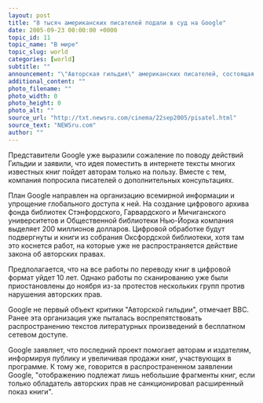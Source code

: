 ```yaml
---
layout: post
title: "8 тысяч американских писателей подали в суд на Google"
date: 2005-09-23 00:00:00 +0000
topic_id: 11
topic_name: "В мире"
topic_slug: world
categories: [world]
subtitle: ""
announcement: "\"Авторская гильдия\" американских писателей, состоящая из 8 тысяч человек, подала иск в окружной суд Нью-Йорка на компанию Google. Литераторы обвиняют интернет-компанию в нарушении авторских прав. Поводом к судебному иску стал план Google по переводу в цифровой формат нескольких крупных библиотечных собраний."
additional_content: ""
photo_filename: ""
photo_width: 0
photo_height: 0
photo_alt: ""
source_url: "http://txt.newsru.com/cinema/22sep2005/pisatel.html"
source_text: "NEWSru.com"
author: ""
---
```

Представители Google уже выразили сожаление по поводу действий Гильдии и заявили, что идея поместить в интернете тексты многих известных книг пойдет авторам только на пользу. Вместе с тем, компания попросила писателей о дополнительных консультациях.

План Google направлен на организацию всемирной информации и упрощение глобального доступа к ней. На создание цифрового архива фонда библиотек Стэнфордского, Гарвардского и Мичиганского университетов и Общественной библиотеки Нью-Йорка компания выделяет 200 миллионов долларов. Цифровой обработке будут подвергнуты и книги из собрания Оксфордской библиотеки, хотя там это коснется работ, на которые уже не распространяется действие закона об авторских правах.

Предполагается, что на все работы по переводу книг в цифровой формат уйдет 10 лет. Однако работы по сканированию уже были приостановлены до ноября из-за протестов нескольких групп против нарушения авторских прав.

Google не первый объект критики "Авторской гильдии", отмечает ВВС. Ранее эта организация уже пыталась воспрепятствовать распространению текстов литературных произведений в бесплатном сетевом доступе.

Google заявляет, что последний проект помогает авторам и издателям, информируя публику и увеличивая продажи книг, участвующих в программе. К тому же, говорится в распространенном заявлении Google, "отображению подлежат лишь небольшие фрагменты книг, если только обладатель авторских прав не санкционировал расширенный показ книги".
